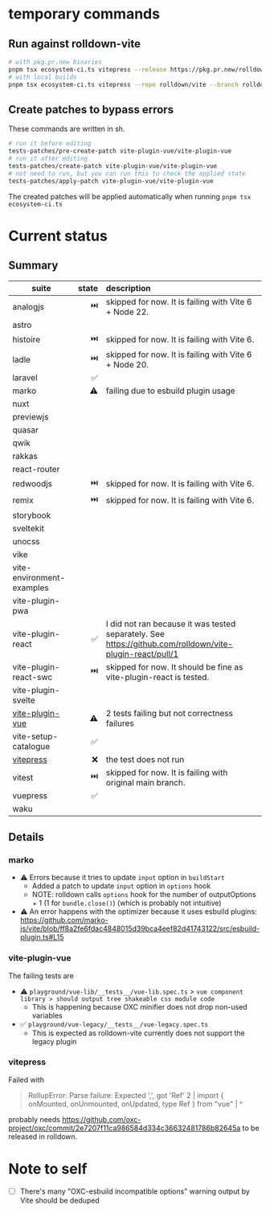 # temporary commands

## Run against rolldown-vite

```sh
# with pkg.pr.new binaries
pnpm tsx ecosystem-ci.ts vitepress --release https://pkg.pr.new/rolldown/vite@2814e17
# with local builds
pnpm tsx ecosystem-ci.ts vitepress --repo rolldown/vite --branch rolldown-v6
```

## Create patches to bypass errors

These commands are written in sh.

```sh
# run it before editing
tests-patches/pre-create-patch vite-plugin-vue/vite-plugin-vue
# run it after editing
tests-patches/create-patch vite-plugin-vue/vite-plugin-vue
# not need to run, but you can run this to check the applied state
tests-patches/apply-patch vite-plugin-vue/vite-plugin-vue
```

The created patches will be applied automatically when running `pnpm tsx ecosystem-ci.ts`

# Current status

## Summary

| suite                               | state | description                                                                                              |
| ----------------------------------- | ----: | :------------------------------------------------------------------------------------------------------- |
| analogjs                            |    ⏭️ | skipped for now. It is failing with Vite 6 + Node 22.                                                    |
| astro                               |       |                                                                                                          |
| histoire                            |    ⏭️ | skipped for now. It is failing with Vite 6.                                                              |
| ladle                               |    ⏭️ | skipped for now. It is failing with Vite 6 + Node 20.                                                    |
| laravel                             |    ✅ |                                                                                                          |
| marko                               |    ⚠️ | failing due to esbuild plugin usage                                                                      |
| nuxt                                |       |                                                                                                          |
| previewjs                           |       |                                                                                                          |
| quasar                              |       |                                                                                                          |
| qwik                                |       |                                                                                                          |
| rakkas                              |       |                                                                                                          |
| react-router                        |       |                                                                                                          |
| redwoodjs                           |    ⏭️ | skipped for now. It is failing with Vite 6.                                                              |
| remix                               |    ⏭️ | skipped for now. It is failing with Vite 6.                                                              |
| storybook                           |       |                                                                                                          |
| sveltekit                           |       |                                                                                                          |
| unocss                              |       |                                                                                                          |
| vike                                |       |                                                                                                          |
| vite-environment-examples           |       |                                                                                                          |
| vite-plugin-pwa                     |       |                                                                                                          |
| vite-plugin-react                   |    ✅ | I did not ran because it was tested separately. See https://github.com/rolldown/vite-plugin-react/pull/1 |
| vite-plugin-react-swc               |    ⏭️ | skipped for now. It should be fine as vite-plugin-react is tested.                                       |
| vite-plugin-svelte                  |       |                                                                                                          |
| [vite-plugin-vue](#vite-plugin-vue) |    ⚠️ | 2 tests failing but not correctness failures                                                             |
| vite-setup-catalogue                |    ✅ |                                                                                                          |
| [vitepress](#vitepress)             |    ❌ | the test does not run                                                                                    |
| vitest                              |    ⏭️ | skipped for now. It is failing with original main branch.                                                |
| vuepress                            |    ✅ |                                                                                                          |
| waku                                |       |                                                                                                          |

## Details

### marko

- ⚠️ Errors because it tries to update `input` option in `buildStart`
  - Added a patch to update `input` option in `options` hook
  - NOTE: rolldown calls `options` hook for the number of outputOptions + 1 (1 for `bundle.close()`) (which is probably not intuitive)
- ⚠️ An error happens with the optimizer because it uses esbuild plugins: https://github.com/marko-js/vite/blob/ff8a2fe6fdac4848015d39bca4eef82d41743122/src/esbuild-plugin.ts#L15

### vite-plugin-vue

The failing tests are

- ⚠️ `playground/vue-lib/__tests__/vue-lib.spec.ts` > `vue component library > should output tree shakeable css module code`
  - This is happening because OXC minifier does not drop non-used variables
- ✅ `playground/vue-legacy/__tests__/vue-legacy.spec.ts`
  - This is expected as rolldown-vite currently does not support the legacy plugin

### vitepress

Failed with

> RollupError: Parse failure: Expected ',', got 'Ref'
> 2 | import { onMounted, onUnmounted, onUpdated, type Ref } from "vue"
> | ^

probably needs https://github.com/oxc-project/oxc/commit/2e7207f11ca986584d334c36632481786b82645a to be released in rolldown.

# Note to self

- [ ] There's many "OXC-esbuild incompatible options" warning output by Vite should be deduped
